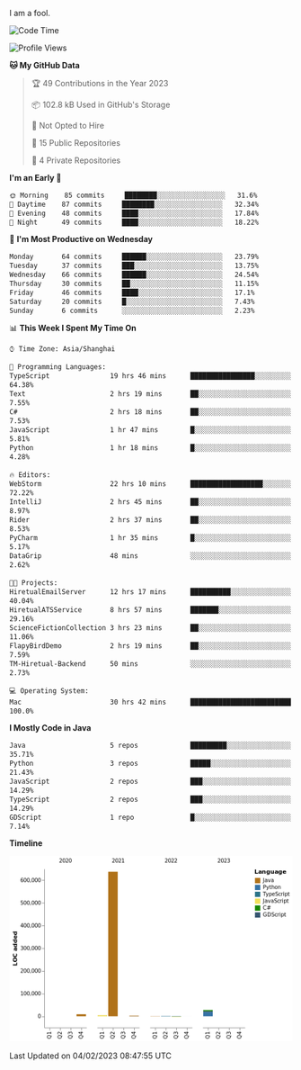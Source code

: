 I am a fool.

<!--START_SECTION:waka-->
![Code Time](http://img.shields.io/badge/Code%20Time-33%20hrs%2048%20mins-blue)

![Profile Views](http://img.shields.io/badge/Profile%20Views-160-blue)

**🐱 My GitHub Data** 

> 🏆 49 Contributions in the Year 2023
 > 
> 📦 102.8 kB Used in GitHub's Storage 
 > 
> 🚫 Not Opted to Hire
 > 
> 📜 15 Public Repositories 
 > 
> 🔑 4 Private Repositories  
 > 
**I'm an Early 🐤** 

```text
🌞 Morning    85 commits     ████████░░░░░░░░░░░░░░░░░   31.6% 
🌆 Daytime    87 commits     ████████░░░░░░░░░░░░░░░░░   32.34% 
🌃 Evening    48 commits     ████░░░░░░░░░░░░░░░░░░░░░   17.84% 
🌙 Night      49 commits     ████░░░░░░░░░░░░░░░░░░░░░   18.22%

```
📅 **I'm Most Productive on Wednesday** 

```text
Monday       64 commits     ██████░░░░░░░░░░░░░░░░░░░   23.79% 
Tuesday      37 commits     ███░░░░░░░░░░░░░░░░░░░░░░   13.75% 
Wednesday    66 commits     ██████░░░░░░░░░░░░░░░░░░░   24.54% 
Thursday     30 commits     ██░░░░░░░░░░░░░░░░░░░░░░░   11.15% 
Friday       46 commits     ████░░░░░░░░░░░░░░░░░░░░░   17.1% 
Saturday     20 commits     █░░░░░░░░░░░░░░░░░░░░░░░░   7.43% 
Sunday       6 commits      ░░░░░░░░░░░░░░░░░░░░░░░░░   2.23%

```


📊 **This Week I Spent My Time On** 

```text
⌚︎ Time Zone: Asia/Shanghai

💬 Programming Languages: 
TypeScript               19 hrs 46 mins      ████████████████░░░░░░░░░   64.38% 
Text                     2 hrs 19 mins       ██░░░░░░░░░░░░░░░░░░░░░░░   7.55% 
C#                       2 hrs 18 mins       ██░░░░░░░░░░░░░░░░░░░░░░░   7.53% 
JavaScript               1 hr 47 mins        █░░░░░░░░░░░░░░░░░░░░░░░░   5.81% 
Python                   1 hr 18 mins        █░░░░░░░░░░░░░░░░░░░░░░░░   4.28%

🔥 Editors: 
WebStorm                 22 hrs 10 mins      ██████████████████░░░░░░░   72.22% 
IntelliJ                 2 hrs 45 mins       ██░░░░░░░░░░░░░░░░░░░░░░░   8.97% 
Rider                    2 hrs 37 mins       ██░░░░░░░░░░░░░░░░░░░░░░░   8.53% 
PyCharm                  1 hr 35 mins        █░░░░░░░░░░░░░░░░░░░░░░░░   5.17% 
DataGrip                 48 mins             ░░░░░░░░░░░░░░░░░░░░░░░░░   2.62%

🐱‍💻 Projects: 
HiretualEmailServer      12 hrs 17 mins      ██████████░░░░░░░░░░░░░░░   40.04% 
HiretualATSService       8 hrs 57 mins       ███████░░░░░░░░░░░░░░░░░░   29.16% 
ScienceFictionCollection 3 hrs 23 mins       ██░░░░░░░░░░░░░░░░░░░░░░░   11.06% 
FlapyBirdDemo            2 hrs 19 mins       ██░░░░░░░░░░░░░░░░░░░░░░░   7.59% 
TM-Hiretual-Backend      50 mins             ░░░░░░░░░░░░░░░░░░░░░░░░░   2.73%

💻 Operating System: 
Mac                      30 hrs 42 mins      █████████████████████████   100.0%

```

**I Mostly Code in Java** 

```text
Java                     5 repos             █████████░░░░░░░░░░░░░░░░   35.71% 
Python                   3 repos             █████░░░░░░░░░░░░░░░░░░░░   21.43% 
JavaScript               2 repos             ███░░░░░░░░░░░░░░░░░░░░░░   14.29% 
TypeScript               2 repos             ███░░░░░░░░░░░░░░░░░░░░░░   14.29% 
GDScript                 1 repo              █░░░░░░░░░░░░░░░░░░░░░░░░   7.14%

```


**Timeline**

![Chart not found](https://raw.githubusercontent.com/VeejaLiu/VeejaLiu/master/charts/bar_graph.png) 


 Last Updated on 04/02/2023 08:47:55 UTC
<!--END_SECTION:waka-->
